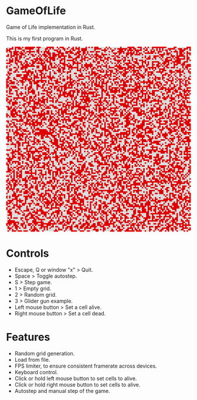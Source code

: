 # GameOfLife
Game of Life implementation in Rust.

This is my first program in Rust.

![](img/game_of_life.gif)

# Controls

- Escape, Q or window "x" > Quit.
- Space > Toggle autostep.
- S > Step game.
- 1 > Empty grid.
- 2 > Random grid.
- 3 > Glider gun example.
- Left mouse button > Set a cell alive.
- Right mouse button > Set a cell dead.

# Features

- Random grid generation.
- Load from file.
- FPS limiter, to ensure consistent framerate across devices.
- Keyboard control.
- Click or hold left mouse button to set cells to alive.
- Click or hold right mouse button to set cells to alive.
- Autostep and manual step of the game.
